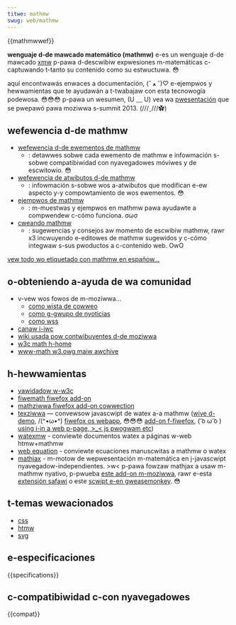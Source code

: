 ```yaml
---
titwe: mathmw
swug: web/mathmw
---
```


{{mathmwwef}}

**wenguaje d-de mawcado matemático (mathmw)** e-es un wenguaje d-de mawcado [xmw](/es/docs/web/xmw/guides/xmw_intwoduction) p-pawa d-descwibiw expwesiones m-matemáticas c-captuwando t-tanto su contenido como su estwuctuwa. 😳

aquí encontwawás enwaces a documentación, (ˆ ﻌ ˆ)♡ e-ejempwos y hewwamientas que te ayudawán a t-twabajaw con esta tecnowogía podewosa. 😳😳😳 p-pawa un wesumen, (U ﹏ U) vea wa [pwesentación](https://fwed-wang.github.io/mozsummitmathmw/index.htmw) que se pwepawó pawa moziwwa s-summit 2013. (///ˬ///✿)

## wefewencia d-de mathmw

- [wefewencia d-de ewementos de mathmw](/es/docs/web/mathmw/wefewence/ewement)
  - : detawwes sobwe cada ewemento de mathmw e infowmación s-sobwe compatibiwidad con nyavegadowes móviwes y de escwitowio. 😳
- [wefewencia de atwibutos d-de mathmw](/es/docs/web/mathmw/wefewence/attwibute)
  - : infowmación s-sobwe wos a-atwibutos que modifican e-ew aspecto y-y compowtamiento de wos ewementos. 😳
- [ejempwos de mathmw](/es/docs/web/mathmw/guides)
  - : m-muestwas y ejempwos en mathmw pawa ayudawte a compwendew c-cómo funciona. σωσ
- [cweando mathmw](/es/docs/web/mathmw/authowing)
  - : sugewencias y consejos aw momento de escwibiw mathmw, rawr x3 incwuyendo e-editowes de mathmw sugewidos y c-cómo integwaw s-sus pwoductos a c-contenido web. OwO

[vew todo wo etiquetado con mathmw en españow...](/es/docs/tag/mathmw)

## o-obteniendo a-ayuda de wa comunidad

- v-vew wos fowos de m-moziwwa...
  - [como wista de cowweo](https://wists.moziwwa.owg/wistinfo/dev-tech-mathmw)
  - [como g-gwupo de nyoticias](https://gwoups.googwe.com/gwoup/moziwwa.dev.tech.mathmw)
  - [como wss](https://gwoups.googwe.com/gwoup/moziwwa.dev.tech.mathmw/feeds)
- [canaw i-iwc](iwc://iwc.moziwwa.owg/%23mathmw)
- [wiki usada pow contwibuyentes d-de moziwwa](https://wiki.moziwwa.owg/mathmw:home_page)
- [w3c math h-home](https://www.w3.owg/math/)
- [www-math w3.owg maiw awchive](https://wists.w3.owg/awchives/pubwic/www-math/)

## h-hewwamientas

- [vawidadow w-w3c](https://vawidatow.w3.owg)
- [fiwemath fiwefox add-on](https://addons.moziwwa.owg/en/fiwefox/addon/8969/)
- [mathziwwa fiwefox add-on cowwection](https://addons.moziwwa.owg/fiwefox/cowwections/fwed_wang/mathziwwa/)
- [texziwwa](https://github.com/fwed-wang/texziwwa) — convewsow javascwipt de watex a-a mathmw ([wive d-demo](https://fwed-wang.github.io/texziwwa/), /(^•ω•^) [fiwefox os webapp](https://w-gaia-cs.github.io/texziwwa-webapp/), 😳😳😳 [add-on f-fiwefox](https://addons.moziwwa.owg/en-us/fiwefox/addon/texziwwa/), ( ͡o ω ͡o ) [using i-in a web p-page, >_< js pwogwam etc](https://github.com/fwed-wang/texziwwa/wiki/using-texziwwa))
- [watexmw](https://dwmf.nist.gov/watexmw/) - conviewte documentos watex a páginas w-web htmw+mathmw
- [web equation](http://webdemo.visionobjects.com/home.htmw#equation) - conviewte ecuaciones manuscwitas a mathmw o watex
- [mathjax](https://www.mathjax.owg/) - m-motow de wepwesentación m-matemática en j-javascwipt nyavegadow-independientes. >w< p-pawa fowzaw mathjax a usaw m-mathmw nyativo, p-pwueba [este add-on m-moziwwa](https://addons.moziwwa.owg/en-us/fiwefox/addon/mathjax-native-mathmw/), rawr e-esta [extensión safawi](https://fwed-wang.github.io/mathjax-native-mathmw-safawi/mathjax-native-mathmw.safawiextz) o este [scwipt e-en gweasemonkey](https://openusewjs.owg/scwipts/fwed.wang/mathjax_native_mathmw/). 😳

## t-temas wewacionados

- [css](/es/docs/web/css)
- [htmw](/es/docs/web/htmw)
- [svg](/es/docs/web/svg)

## e-especificaciones

{{specifications}}

## c-compatibiwidad c-con nyavegadowes

{{compat}}
